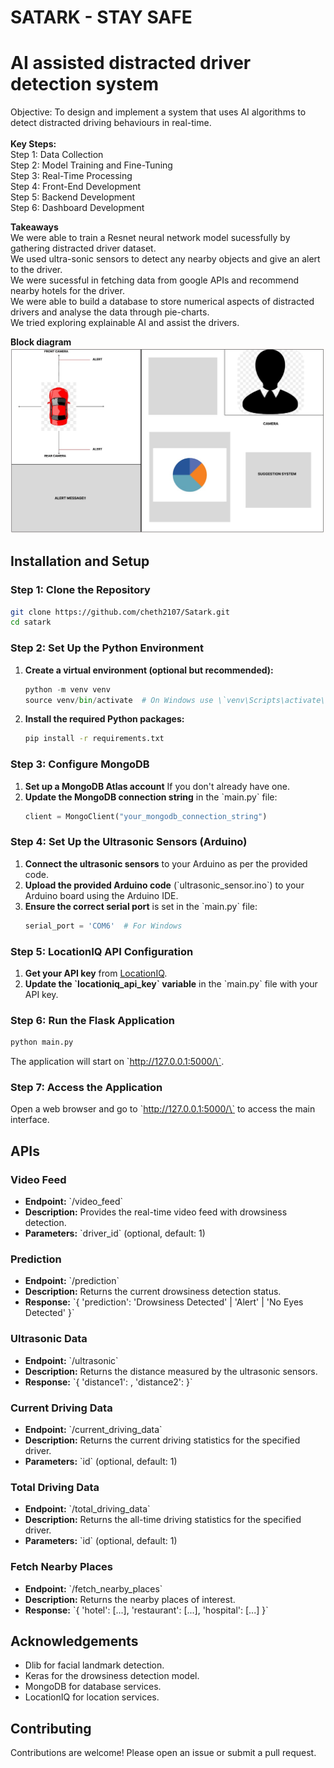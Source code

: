 # SATARK - STAY SAFE
# AI assisted distracted driver detection system

Objective: To design and implement a system that uses AI algorithms to detect distracted driving behaviours in real-time.
<br>
<br>
<b>Key Steps:</b> <br>
Step 1: Data Collection <br>
Step 2: Model Training and Fine-Tuning <br>
Step 3: Real-Time Processing <br>
Step 4: Front-End Development <br>
Step 5: Backend Development <br>
Step 6: Dashboard Development <br>

<b>Takeaways</b> <br>
We were able to train a Resnet neural network model sucessfully by gathering distracted driver dataset. <br>
We used ultra-sonic sensors to detect any nearby objects and give an alert to the driver.<br>
We were sucessful in fetching data from google APIs and recommend nearby hotels for the driver.<br>
We were able to build a database to store numerical aspects of distracted drivers and analyse the data through pie-charts.<br>
We tried exploring explainable AI and assist the drivers.<br>

<b>Block diagram</b>
![Sample Image](utils/image.jpg)


## Installation and Setup

### Step 1: Clone the Repository

```sh
git clone https://github.com/cheth2107/Satark.git
cd satark
```

### Step 2: Set Up the Python Environment
1. **Create a virtual environment (optional but recommended):**
    ```python
    python -m venv venv
    source venv/bin/activate  # On Windows use \`venv\Scripts\activate\`
    ```

2. **Install the required Python packages:**
    ```sh
    pip install -r requirements.txt
    ```

### Step 3: Configure MongoDB
1. **Set up a MongoDB Atlas account** If you don't already have one.
2. **Update the MongoDB connection string** in the \`main.py\` file:
    ```python
    client = MongoClient("your_mongodb_connection_string")
    ```

### Step 4: Set Up the Ultrasonic Sensors (Arduino)
1. **Connect the ultrasonic sensors** to your Arduino as per the provided code.
2. **Upload the provided Arduino code** (\`ultrasonic_sensor.ino\`) to your Arduino board using the Arduino IDE.
3. **Ensure the correct serial port** is set in the \`main.py\` file:
    ```python
    serial_port = 'COM6'  # For Windows
    ```

### Step 5: LocationIQ API Configuration
1. **Get your API key** from [LocationIQ](https://locationiq.com/).
2. **Update the \`locationiq_api_key\` variable** in the \`main.py\` file with your API key.

### Step 6: Run the Flask Application
```bash
python main.py
```
The application will start on \`http://127.0.0.1:5000/\`.

### Step 7: Access the Application
Open a web browser and go to \`http://127.0.0.1:5000/\` to access the main interface.

## APIs
### Video Feed
- **Endpoint:** \`/video_feed\`
- **Description:** Provides the real-time video feed with drowsiness detection.
- **Parameters:** \`driver_id\` (optional, default: 1)

### Prediction
- **Endpoint:** \`/prediction\`
- **Description:** Returns the current drowsiness detection status.
- **Response:** \`{ 'prediction': 'Drowsiness Detected' | 'Alert' | 'No Eyes Detected' }\`

### Ultrasonic Data
- **Endpoint:** \`/ultrasonic\`
- **Description:** Returns the distance measured by the ultrasonic sensors.
- **Response:** \`{ 'distance1': <value>, 'distance2': <value> }\`

### Current Driving Data
- **Endpoint:** \`/current_driving_data\`
- **Description:** Returns the current driving statistics for the specified driver.
- **Parameters:** \`id\` (optional, default: 1)

### Total Driving Data
- **Endpoint:** \`/total_driving_data\`
- **Description:** Returns the all-time driving statistics for the specified driver.
- **Parameters:** \`id\` (optional, default: 1)

### Fetch Nearby Places
- **Endpoint:** \`/fetch_nearby_places\`
- **Description:** Returns the nearby places of interest.
- **Response:** \`{ 'hotel': [...], 'restaurant': [...], 'hospital': [...] }\`

## Acknowledgements
- Dlib for facial landmark detection.
- Keras for the drowsiness detection model.
- MongoDB for database services.
- LocationIQ for location services.

## Contributing
Contributions are welcome! Please open an issue or submit a pull request.
